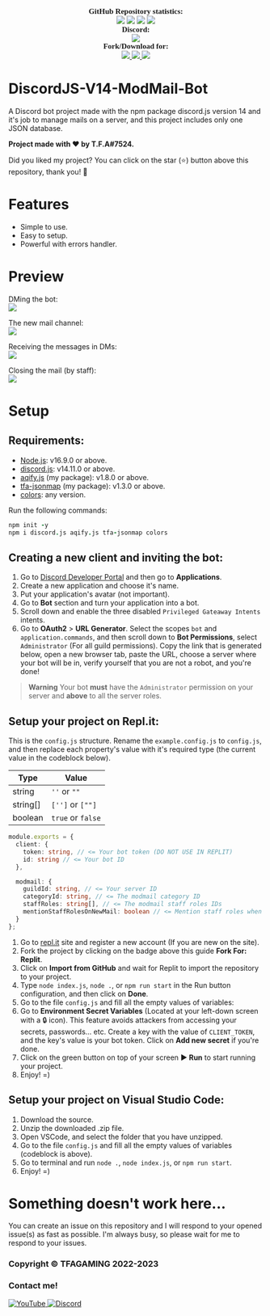 <p align="center">
    <a style="font-size:15px;font-family:verdana"><b>GitHub Repository statistics:</b></a><br>
    <img src="https://img.shields.io/github/forks/TFAGaming/DiscordJS-V14-ModMail-Bot?label=Forks&color=lime&logo=githubactions&logoColor=lime">
    <img src="https://img.shields.io/github/stars/TFAGaming/DiscordJS-V14-ModMail-Bot?label=Stars&color=yellow&logo=reverbnation&logoColor=yellow">
    <img src="https://img.shields.io/github/license/TFAGaming/DiscordJS-V14-ModMail-Bot?label=License&color=808080&logo=gitbook&logoColor=808080">
    <img src="https://img.shields.io/github/issues/TFAGaming/DiscordJS-V14-ModMail-Bot?label=Issues&color=red&logo=ifixit&logoColor=red">
    <br>
    <a style="font-size:15px;font-family:verdana"><b>Discord:</b></a><br>
    <a href="https://discord.gg/bGNRZcnwWy">
        <img src="https://img.shields.io/discord/918611797194465280.svg?label=Discord%20server&logo=discord&color=5865F2"><br>
    </a>
    <a style="font-size:15px;font-family:verdana"><b>Fork/Download for:</b></a><br>
    <a href="https://replit.com/github/TFAGaming/DiscordJS-V14-ModMail-Bot">
        <img src="https://img.shields.io/badge/Repl.it-100000?label=Fork%20on&style=flat&logo=replit&color=808080&logoColor=white">
    </a>
    <a href="https://github.com/TFAGaming/DiscordJS-V14-ModMail-Bot/fork">
        <img src="https://img.shields.io/badge/GitHub-100000?label=Fork%20on&style=flat&logo=github&color=808080">
    </a>
    <a href="https://github.com/TFAGaming/DiscordJS-V14-ModMail-Bot/archive/refs/heads/main.zip">
        <img src="https://img.shields.io/badge/.zip-100000?label=Download%20source&logo=files&color=blue">
    </a>
</p>

# DiscordJS-V14-ModMail-Bot
A Discord bot project made with the npm package discord.js version 14 and it's job to manage mails on a server, and this project includes only one JSON database.

**Project made with ❤ by T.F.A#7524.**

Did you liked my project? You can click on the star (⭐️) button above this repository, thank you! 🙏

# Features
- Simple to use.
- Easy to setup.
- Powerful with errors handler.

# Preview

DMing the bot:<br>
<img src="https://media.discordapp.net/attachments/1111644651036876822/1121556887905779836/2023-06-22_22_41_31-TypeScript_Bot_-_Discord.png">

The new mail channel:<br>
<img src="https://media.discordapp.net/attachments/1111644651036876822/1121556888853692528/2023-06-22_22_44_26-849413565487382578___The_unverified_bots_gang_-_Discord.png?width=742&height=676">

Receiving the messages in DMs:<br>
<img src="https://media.discordapp.net/attachments/1111644651036876822/1121556888157442090/2023-06-22_22_44_08-TypeScript_Bot_-_Discord.png">

Closing the mail (by staff):<br>
<img src="https://media.discordapp.net/attachments/1111644651036876822/1121557698824130570/2023-06-22_22_49_26-TypeScript_Bot_-_Discord.png">

# Setup
## Requirements:
- [Node.js](https://nodejs.org/en/): v16.9.0 or above.
- [discord.js](https://www.npmjs.com/package/discord.js): v14.11.0 or above.
- [aqify.js](https://www.npmjs.com/package/aqify.js) (my package): v1.8.0 or above.
- [tfa-jsonmap](https://www.npmjs.com/package/tfa-jsonmap) (my package): v1.3.0 or above.
- [colors](https://www.npmjs.com/package/ms): any version.

Run the following commands:

```coffee
npm init -y
npm i discord.js aqify.js tfa-jsonmap colors
```

## Creating a new client and inviting the bot:
1. Go to [Discord Developer Portal](https://discord.com/developers) and then go to **Applications**.
2. Create a new application and choose it's name.
3. Put your application's avatar (not important).
4. Go to **Bot** section and turn your application into a bot.
5. Scroll down and enable the three disabled `Privileged Gateaway Intents` intents.
6. Go to **OAuth2** > **URL Generator**. Select the scopes `bot` and `application.commands`, and then scroll down to **Bot Permissions**, select `Administrator` (For all guild permissions). Copy the link that is generated below, open a new browser tab, paste the URL, choose a server where your bot will be in, verify yourself that you are not a robot, and you're done!

> **Warning**
> Your bot **must** have the `Administrator` permission on your server and **above** to all the server roles.

## Setup your project on Repl.it:
This is the `config.js` structure. Rename the `example.config.js` to `config.js`, and then replace each property's value with it's required type (the current value in the codeblock below).

| Type | Value |
| ---- | ----- |
| string | `''` or `""` |
| string[] | `['']` or `[""]` | 
| boolean | `true` or `false` |

```ts
module.exports = {
  client: {
    token: string, // <= Your bot token (DO NOT USE IN REPLIT)
    id: string // <= Your bot ID
  },

  modmail: {
    guildId: string, // <= Your server ID
    categoryId: string, // <= The modmail category ID
    staffRoles: string[], // <= The modmail staff roles IDs
    mentionStaffRolesOnNewMail: boolean // <= Mention staff roles when there is a new mail?
  }
};
```

1. Go to [repl.it](https://www.replit.com) site and register a new account (If you are new on the site).
2. Fork the project by clicking on the badge above this guide **Fork For: Replit**.
3. Click on **Import from GitHub** and wait for Replit to import the repository to your project.
4. Type `node index.js`, `node .`, or `npm run start` in the Run button configuration, and then click on **Done**.
5. Go to the file `config.js` and fill all the empty values of variables:
6. Go to **Environment Secret Variables** (Located at your left-down screen with a 🔒 icon). This feature avoids attackers from accessing your secrets, passwords... etc. Create a key with the value of `CLIENT_TOKEN`, and the key's value is your bot token. Click on **Add new secret** if you're done.<br>
7. Click on the green button on top of your screen **► Run** to start running your project.<br>
8. Enjoy! =)

## Setup your project on Visual Studio Code:
1. Download the source.
2. Unzip the downloaded .zip file.
3. Open VSCode, and select the folder that you have unzipped.
4. Go to the file `config.js` and fill all the empty values of variables (codeblock is above).
5. Go to terminal and run `node .`, `node index.js`, or `npm run start`.
6. Enjoy! =)

# Something doesn't work here...
You can create an issue on this repository and I will respond to your opened issue(s) as fast as possible. I'm always busy, so please wait for me to respond to your issues.

### **Copyright © TFAGAMING 2022-2023**

### Contact me!
<a href='https://www.youtube.com/c/TFA7524' target="_blank">
    <img alt='YouTube' src='https://img.shields.io/badge/YouTube-100000?style=social&logo=YouTube&logoColor=FF0000&labelColor=000000&color=EAE9E9'/>
</a>
<a href='https://dsc.gg/codingdevelopment' target="_blank">
    <img alt='Discord' src='https://img.shields.io/badge/Discord-100000?style=social&logo=Discord&logoColor=5865F2&labelColor=000000&color=EAE9E9'/>

